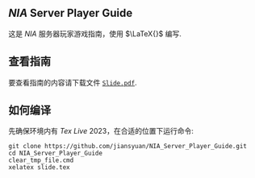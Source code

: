 ## $NIA$ Server Player Guide

这是 $NIA$ 服务器玩家游戏指南，使用 $\LaTeX{}$ 编写.

## 查看指南

要查看指南的内容请下载文件 [`Slide.pdf`](https://github.com/jiansyuan/NIA_Server_Player_Guide/blob/main/Slide.pdf).

## 如何编译

先确保环境内有 $Tex\text{ }Live\text{ }2023$，在合适的位置下运行命令:

```shell
git clone https://github.com/jiansyuan/NIA_Server_Player_Guide.git
cd NIA_Server_Player_Guide
clear_tmp_file.cmd
xelatex slide.tex
```

